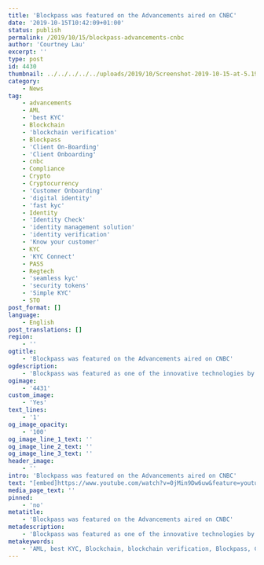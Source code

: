 ```yaml
---
title: 'Blockpass was featured on the Advancements aired on CNBC'
date: '2019-10-15T10:42:09+01:00'
status: publish
permalink: /2019/10/15/blockpass-advancements-cnbc
author: 'Courtney Lau'
excerpt: ''
type: post
id: 4430
thumbnail: ../../../../../uploads/2019/10/Screenshot-2019-10-15-at-5.19.26-PM-150x150.png
category:
    - News
tag:
    - advancements
    - AML
    - 'best KYC'
    - Blockchain
    - 'blockchain verification'
    - Blockpass
    - 'Client On-Boarding'
    - 'Client Onboarding'
    - cnbc
    - Compliance
    - Crypto
    - Cryptocurrency
    - 'Customer Onboarding'
    - 'digital identity'
    - 'fast kyc'
    - Identity
    - 'Identity Check'
    - 'identity management solution'
    - 'identity verification'
    - 'Know your customer'
    - KYC
    - 'KYC Connect'
    - PASS
    - Regtech
    - 'seamless kyc'
    - 'security tokens'
    - 'Simple KYC'
    - STO
post_format: []
language:
    - English
post_translations: []
region:
    - ''
ogtitle:
    - 'Blockpass was featured on the Advancements aired on CNBC'
ogdescription:
    - 'Blockpass was featured as one of the innovative technologies by the Advancements series. Our CEO, Adam and CMO Hans were interviewed about their idea of self-sovereign identity ambition and Blockpass'' collaboration with the Blockpass Identity Lab. '
ogimage:
    - '4431'
custom_image:
    - 'Yes'
text_lines:
    - '1'
og_image_opacity:
    - '100'
og_image_line_1_text: ''
og_image_line_2_text: ''
og_image_line_3_text: ''
header_image:
    - ''
intro: 'Blockpass was featured on the Advancements aired on CNBC'
text: "[embed]https://www.youtube.com/watch?v=0jMin9Dw6uw&feature=youtu.be[/embed]\r\n\r\nIn the series, audiences will be educated about <a href=\"http://www.blockpass.org/\">Blockpass</a>; a user centric identity application for regulated industries and the internet of everything. Blockpass offers shared regulatory compliance services for humans, companies, objects and devices. Find out how this identity system supports verification of humans (<a href=\"http://www.blockpass.org/kyc\">KYC</a>), objects (KYO) and connected devices (KYD) to enable the development of new applications that rely on a trusted connection between multiple entities.\r\n\r\nBlockpass CEO, <a href=\"https://www.linkedin.com/in/adamvaziri/\">Adam Vaziri</a> and CMO <a href=\"https://www.linkedin.com/in/hanslombardo/\">Hans Lombardo</a> were interviewed about their idea of self-sovereign identity ambition and Blockpass' collaboration with the <a href=\"https://identity-lab.blockpass.org/\">Blockpass Identity Lab. </a>\r\n"
media_page_text: ''
pinned:
    - 'no'
metatitle:
    - 'Blockpass was featured on the Advancements aired on CNBC'
metadescription:
    - 'Blockpass was featured as one of the innovative technologies by the Advancements series. Our CEO, Adam and CMO Hans were interviewed about their idea of self-sovereign identity ambition and Blockpass'' collaboration with the Blockpass Identity Lab. '
metakeywords:
    - 'AML, best KYC, Blockchain, blockchain verification, Blockpass, Client On-Boarding, Client Onboarding, Compliance, Crypto, Cryptocurrency, Customer Onboarding, digital identity, fast kyc, Identity, Identity Check, identity management solution, identity verification, Know your customer, KYC, KYC Connect, PASS, Regtech, seamless kyc, security tokens, Simple KYC, STO, cnbc, advancements, tv series, TV, Blockpass PR'
---
```

<!DOCTYPE html PUBLIC "-//W3C//DTD HTML 4.0 Transitional//EN" "http://www.w3.org/TR/REC-html40/loose.dtd">
<?xml encoding="UTF-8">
